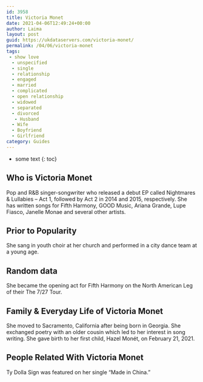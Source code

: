 ```yaml
---
id: 3958
title: Victoria Monet
date: 2021-04-06T12:49:24+00:00
author: Laima
layout: post
guid: https://ukdataservers.com/victoria-monet/
permalink: /04/06/victoria-monet
tags:
 - show love
  - unspecified
  - single
  - relationship
  - engaged
  - married
  - complicated
  - open relationship
  - widowed
  - separated
  - divorced
   - Husband
  - Wife
  - Boyfriend
  - Girlfriend
category: Guides
---
```


* some text
{: toc}


## Who is Victoria Monet
                  
                  
                  
Pop and R&B singer-songwriter who released a debut EP called Nightmares & Lullabies &#8211; Act 1, followed by Act 2 in 2014 and 2015, respectively. She has written songs for Fifth Harmony, GOOD Music, Ariana Grande, Lupe Fiasco, Janelle Monae and several other artists.
                  
              
            
              
            
                
                
                
## Prior to Popularity
                  
                  
                  
She sang in youth choir at her church and performed in a city dance team at a young age.
                  
              
            
              
            
                
                
                
## Random data
                  
                  
                  
She became the opening act for Fifth Harmony on the North American Leg of their The 7/27 Tour.
                  
              
            
              
            
                
                
                
## Family & Everyday Life of Victoria Monet
                  
                  
                  
She moved to Sacramento, California after being born in Georgia. She exchanged poetry with an older cousin which led to her interest in song writing. She gave birth to her first child, Hazel Monét, on February 21, 2021.
                  
              
            
              
            
                
                
                
## People Related With Victoria Monet
                  
                  
                  
Ty Dolla Sign was featured on her single &#8220;Made in China.&#8221;
                  
              
            
              
            
                
              
            
              
              
            
            
              
            
          
          
          
